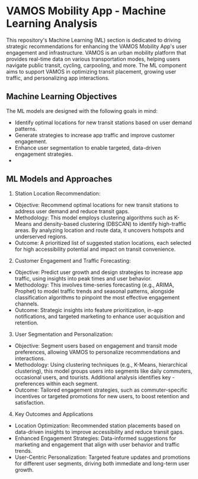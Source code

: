 # VAMOS Mobility App - Machine Learning Analysis

This repository's Machine Learning (ML) section is dedicated to driving strategic recommendations for enhancing the VAMOS Mobility App's user engagement and infrastructure. VAMOS is an urban mobility platform that provides real-time data on various transportation modes, helping users navigate public transit, cycling, carpooling, and more. The ML component aims to support VAMOS in optimizing transit placement, growing user traffic, and personalizing app interactions.

## Machine Learning Objectives
The ML models are designed with the following goals in mind:

- Identify optimal locations for new transit stations based on user demand patterns.
- Generate strategies to increase app traffic and improve customer engagement.
- Enhance user segmentation to enable targeted, data-driven engagement strategies.
- 
## ML Models and Approaches
1. Station Location Recommendation:

- Objective: Recommend optimal locations for new transit stations to address user demand and reduce transit gaps.
- Methodology: This model employs clustering algorithms such as K-Means and density-based clustering (DBSCAN) to identify high-traffic areas. By analyzing location and route data, it uncovers hotspots and underserved regions.
- Outcome: A prioritized list of suggested station locations, each selected for high accessibility potential and impact on transit convenience.

2. Customer Engagement and Traffic Forecasting:

- Objective: Predict user growth and design strategies to increase app traffic, using insights into peak times and user behavior.
- Methodology: This involves time-series forecasting (e.g., ARIMA, Prophet) to model traffic trends and seasonal patterns, alongside classification algorithms to pinpoint the most effective engagement channels.
- Outcome: Strategic insights into feature prioritization, in-app notifications, and targeted marketing to enhance user acquisition and retention.

3. User Segmentation and Personalization:

- Objective: Segment users based on engagement and transit mode preferences, allowing VAMOS to personalize recommendations and interactions.
- Methodology: Using clustering techniques (e.g., K-Means, hierarchical clustering), this model groups users into segments like daily commuters, occasional users, and tourists. Additional analysis identifies key - preferences within each segment.
- Outcome: Tailored engagement strategies, such as commuter-specific incentives or targeted promotions for new users, to boost retention and satisfaction.

4. Key Outcomes and Applications
- Location Optimization: Recommended station placements based on data-driven insights to improve accessibility and reduce transit gaps.
- Enhanced Engagement Strategies: Data-informed suggestions for marketing and engagement that align with user behavior and traffic trends.
- User-Centric Personalization: Targeted feature updates and promotions for different user segments, driving both immediate and long-term user growth.
